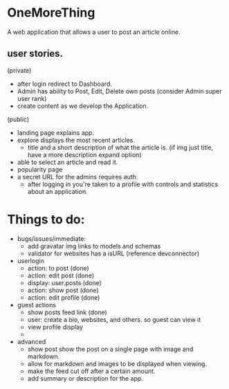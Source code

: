 # OneMoreThing
A web application that allows a user to post an article online.

## user stories. 
(private)
* after login redirect to Dashboard.
* Admin has ability to Post, Edit, Delete own posts (consider Admin super user rank)
* create content as we develop the Application.

(public)
* landing page explains app.
* explore displays the most recent articles. 
  - title and a short description of what the article is. (if img just title, have a more description expand option)
* able to select an article and read it.
* popularity page
* a secret URL for the admins requires auth. 
  - after logging in you're taken to a profile with controls and statistics about an application. 



# Things to do: 
* bugs/issues/immediate:
  - add gravatar img links to models and schemas
  - validator for websites has a isURL (reference devconnector)
* userlogin
  - action: to post (done)
  - action: edit post (done)
  - display: user.posts (done)
  - action: show post (done)
  - action: edit profile (done)
* guest actions
  - show posts feed link (done)
  - user: create a bio, websites, and others. so guest can view it
  - view profile display
  - 
* advanced
  - show post show the post on a single page with image and markdown.
  - allow for markdown and images to be displayed when viewing.
  - make the feed cut off after a certain amount.
  - add summary or description for the app.




